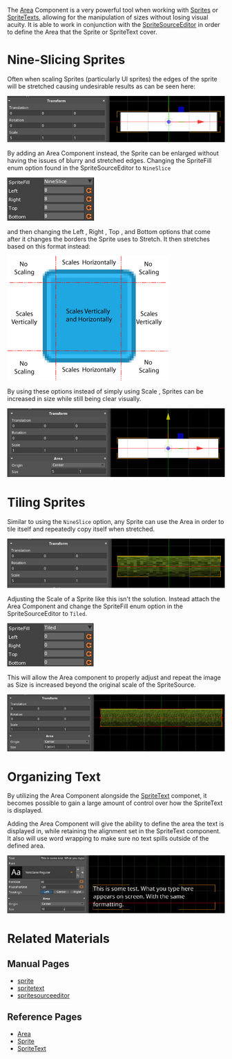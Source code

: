 The [Area](https://github.com/ZilchEngine/ZilchDocs/blob/master/code_reference/class_reference/area.markdown) Component is a very powerful tool when working with [Sprites](https://github.com/ZilchEngine/ZilchDocs/blob/master/zilch_editor_documentation/zilchmanual/graphics/sprites/sprite.markdown) or [SpriteTexts](https://github.com/ZilchEngine/ZilchDocs/blob/master/zilch_editor_documentation/zilchmanual/graphics/sprites/spritetext.markdown), allowing for the manipulation of sizes without losing visual acuity. It is able to work in conjunction with the [SpriteSourceEditor](https://github.com/ZilchEngine/ZilchDocs/blob/master/zilch_editor_documentation/zilchmanual/graphics/sprites/spritesourceeditor.markdown) in order to define the Area that the Sprite or SpriteText cover.

 # Nine-Slicing Sprites
Often when scaling Sprites (particularly UI sprites) the edges of the sprite will be stretched causing undesirable results as can be seen here:



![Stretched](https://raw.githubusercontent.com/ZilchEngine/ZilchFiles/master/doc_files/47770.png)


By adding an Area Component instead, the Sprite can be enlarged without having the issues of blurry and stretched edges. Changing the SpriteFill enum option found in the SpriteSourceEditor to `NineSlice`



![ninesliceoptions](https://raw.githubusercontent.com/ZilchEngine/ZilchFiles/master/doc_files/1150.png)


and then changing the Left , Right , Top , and Bottom  options that come after it changes the borders the Sprite uses to Stretch. It then stretches based on this format instead:



![nineslicedemo](https://raw.githubusercontent.com/ZilchEngine/ZilchFiles/master/doc_files/1151.png)


By using these options instead of simply using Scale , Sprites can be increased in size while still being clear visually.



![WithArea](https://raw.githubusercontent.com/ZilchEngine/ZilchFiles/master/doc_files/47772.png)


 # Tiling Sprites
Similar to using the `NineSlice` option, any Sprite can use the Area in order to tile itself and repeatedly copy itself when stretched. 



![TileNoArea](https://raw.githubusercontent.com/ZilchEngine/ZilchFiles/master/doc_files/47774.png)


Adjusting the Scale of a Sprite like this isn't the solution. Instead attach the Area Component and change the SpriteFill enum option in the SpriteSourceEditor to `Tiled`.



![tiledoptions](https://raw.githubusercontent.com/ZilchEngine/ZilchFiles/master/doc_files/1154.png)


This will allow the Area component to properly adjust and repeat the image as Size  is increased beyond the original scale of the SpriteSource. 



![Tiled](https://raw.githubusercontent.com/ZilchEngine/ZilchFiles/master/doc_files/47776.png)


 # Organizing Text

By utilizing the Area Component alongside the [SpriteText](https://github.com/ZilchEngine/ZilchDocs/blob/master/zilch_editor_documentation/zilchmanual/graphics/sprites/spritetext.markdown) componet, it becomes possible to gain a large amount of control over how the SpriteText is displayed.

Adding the Area Component will give the ability to define the area the text is displayed in, while retaining the alignment set in the SpriteText component. It also will use word wrapping to make sure no text spills outside of the defined area.



![Text](https://raw.githubusercontent.com/ZilchEngine/ZilchFiles/master/doc_files/47782.gif)


 # Related Materials
 ## Manual Pages
- [sprite](https://github.com/ZilchEngine/ZilchDocs/blob/master/zilch_editor_documentation/zilchmanual/graphics/sprites/sprite.markdown)
- [spritetext](https://github.com/ZilchEngine/ZilchDocs/blob/master/zilch_editor_documentation/zilchmanual/graphics/sprites/spritetext.markdown)
- [spritesourceeditor](https://github.com/ZilchEngine/ZilchDocs/blob/master/zilch_editor_documentation/zilchmanual/graphics/sprites/spritesourceeditor.markdown)

 ## Reference Pages
- [Area](https://github.com/ZilchEngine/ZilchDocs/blob/master/code_reference/class_reference/area.markdown)
- [Sprite](https://github.com/ZilchEngine/ZilchDocs/blob/master/code_reference/class_reference/sprite.markdown) 
- [SpriteText](https://github.com/ZilchEngine/ZilchDocs/blob/master/code_reference/class_reference/spritetext.markdown) 

 